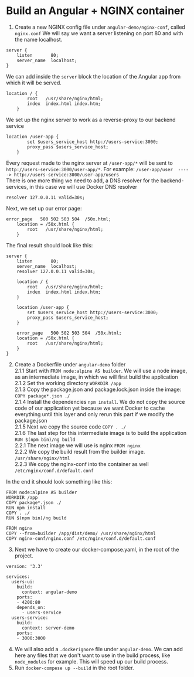 # Build an Angular + NGINX container

1. Create a new NGINX config file under `angular-demo/nginx-conf`, called `nginx.conf`
We will say we want a server listening on port 80 and with the name localhost. 
```
server {
    listen       80;
    server_name  localhost;
}
```

We can add inside the `server` block the location of the Angular app from which it will be served. 
```
location / {
        root   /usr/share/nginx/html;
        index  index.html index.htm;
    }
```

We set up the nginx server to work as a reverse-proxy to our backend service
```
location /user-app {
        set $users_service_host http://users-service:3000;
        proxy_pass $users_service_host;
    }
```
Every request made to the nginx server at `/user-app/*` will be sent to `http://users-service:3000/user-app/*`. For example: `/user-app/user  -----> http://users-service:3000/user-app/users`   
There is one more thing we need to add, a DNS resolver for the backend-services, in this case we will use Docker DNS resolver
```
resolver 127.0.0.11 valid=30s;
```
Next, we set up our error page:
```
error_page   500 502 503 504  /50x.html;
    location = /50x.html {
        root   /usr/share/nginx/html;
    }
```

The final result should look like this:
```
server {
    listen       80;
    server_name  localhost;
    resolver 127.0.0.11 valid=30s;

    location / {
        root   /usr/share/nginx/html;
        index  index.html index.htm;
    }

    location /user-app {
        set $users_service_host http://users-service:3000;
        proxy_pass $users_service_host;
    }

    error_page   500 502 503 504  /50x.html;
    location = /50x.html {
        root   /usr/share/nginx/html;
    }
}

```



2. Create a Dockerfile under `angular-demo` folder  
2.1.1 Start with `FROM node:alpine AS builder`. We will use a node image, as an intermediate image, in which we will first build the application  
2.1.2 Set the working directory `WORKDIR /app`  
2.1.3 Copy the package.json and package.lock.json inside the image: `COPY package*.json ./`  
2.1.4 Install the dependencies `npm install`. We do not copy the source code of our application yet because we want Docker to cache everything until this layer and only rerun this part if we modify the package.json  
2.1.5 Next we copy the source code `COPY . ./`  
2.1.6 The last step for this intermediate image is to build the application `RUN $(npm bin)/ng build`  
2.2.1 The next image we will use is nginx `FROM nginx`  
2.2.2 We copy the build result from the builder image. `/usr/share/nginx/html`  
2.2.3 We copy the nginx-conf into the container as well `/etc/nginx/conf.d/default.conf`  

In the end it should look something like this:
```
FROM node:alpine AS builder
WORKDIR /app
COPY package*.json ./
RUN npm install
COPY . ./
RUN $(npm bin)/ng build

FROM nginx
COPY --from=builder /app/dist/demo/ /usr/share/nginx/html
COPY nginx-conf/nginx.conf /etc/nginx/conf.d/default.conf

```


3. Next we have to create our docker-compose.yaml, in the root of the project. 
```
version: '3.3'

services:
  users-ui:
    build: 
      context: angular-demo
    ports:
    - 4200:80
    depends_on: 
      - users-service
  users-service:
    build: 
      context: server-demo
    ports:
    - 3000:3000

```

4. We will also add a `.dockerignore` file under `angular-demo`. We can add here any files that we don't want to use in the build process, like `node_modules` for example. This will speed up our build process.  
5. Run `docker-compese up --build` in the root folder. 


